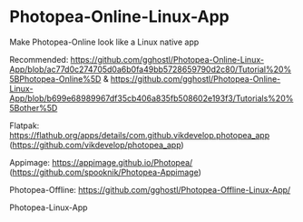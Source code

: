 # Photopea-Online-Linux-App
Make Photopea-Online look like a Linux native app 

Recommended: https://github.com/gghostl/Photopea-Online-Linux-App/blob/ac77d0c274705d0a6b0fa49bb5728659790d2c80/Tutorial%20%5BPhotopea-Online%5D
&
https://github.com/gghostl/Photopea-Online-Linux-App/blob/b699e68989967df35cb406a835fb508602e193f3/Tutorials%20%5Bother%5D

Flatpak: https://flathub.org/apps/details/com.github.vikdevelop.photopea_app (https://github.com/vikdevelop/photopea_app)

Appimage: https://appimage.github.io/Photopea/ (https://github.com/spooknik/Photopea-Appimage)

Photopea-Offline: https://github.com/gghostl/Photopea-Offline-Linux-App/

Photopea-Linux-App
